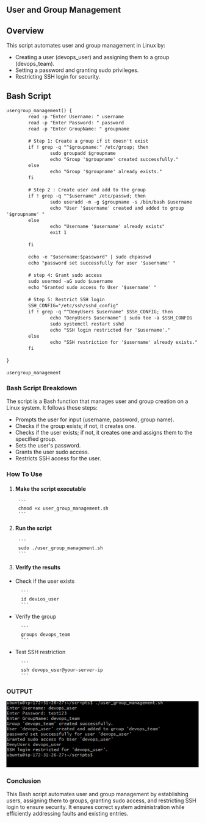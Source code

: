 ## User and Group Management
## Overview
This script automates user and group management in Linux by:

- Creating a user (devops_user) and assigning them to a group (devops_team).
- Setting a password and granting sudo privileges.
- Restricting SSH login for security.

## Bash Script

```
usergroup_management() {
        read -p "Enter Username: " username
        read -p "Enter Password: " password
        read -p "Enter GroupName: " groupname

        # Step 1: Create a group if it doesn't exist
        if ! grep -q "^$groupname:" /etc/group; then
                sudo groupadd $groupname
                echo "Group '$groupname' created successfully."
        else
                echo "Group '$groupname' already exists."
        fi

        # Step 2 : Create user and add to the group
        if ! grep -q "^$username" /etc/passwd; then
                sudo useradd -m -g $groupname -s /bin/bash $username
                echo "User '$username' created and added to group '$groupname' "
        else
                echo "Username '$username' already exists"
                exit 1

        fi

        echo -e "$username:$password" | sudo chpasswd
        echo "password set successfully for user '$username' "

        # step 4: Grant sudo access
        sudo usermod -aG sudo $username
        echo "Granted sudo access fo User '$username' "

        # Step 5: Restrict SSH login
        SSH_CONFIG="/etc/ssh/sshd_config"
        if ! grep -q "^DenyUsers $username" $SSH_CONFIG; then
                echo "DenyUsers $username" | sudo tee -a $SSH_CONFIG
                sudo systemctl restart sshd
                echo "SSH login restricted for '$username'."
        else
                echo "SSH restriction for '$username' already exists."
        fi

}

usergroup_management

```

### Bash Script Breakdown
The script is a Bash function that manages user and group creation on a Linux system. It follows these steps:

- Prompts the user for input (username, password, group name).
- Checks if the group exists; if not, it creates one.
- Checks if the user exists; if not, it creates one and     assigns them to the specified group.
- Sets the user's password.
- Grants the user sudo access.
- Restricts SSH access for the user.

### How To Use
1. #### Make the script executable

        ```
        chmod +x user_group_management.sh
        ```
2. #### Run the script

        ```
        sudo ./user_group_management.sh
        ```

3. #### Verify the results

- Check if the user exists

        ```
        id devios_user
        ```

- Verify the group

        ```
        groups devops_team
        ```

- Test SSH restriction

        ```
        ssh devops_user@your-server-ip
        ```

### OUTPUT

![Image](screenshots/user_group_managemnet.png)

### Conclusion
This Bash script automates user and group management by establishing users, assigning them to groups, granting sudo access, and restricting SSH login to ensure security. It ensures correct system administration while efficiently addressing faults and existing entries.